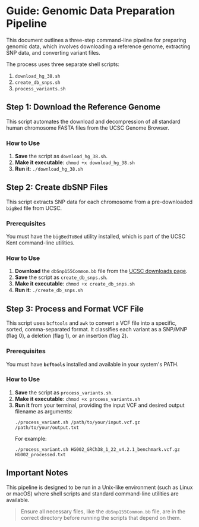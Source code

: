 # Guide: Genomic Data Preparation Pipeline

This document outlines a three-step command-line pipeline for preparing genomic data, which involves downloading a reference genome, extracting SNP data, and converting variant files.

The process uses three separate shell scripts:

1.  `download_hg_38.sh`
2.  `create_db_snps.sh`
3.  `process_variants.sh`

## Step 1: Download the Reference Genome

This script automates the download and decompression of all standard human chromosome FASTA files from the UCSC Genome Browser.

### How to Use

1.  **Save** the script as `download_hg_38.sh`.
2.  **Make it executable**: `chmod +x download_hg_38.sh`
3.  **Run it**: `./download_hg_38.sh`

## Step 2: Create dbSNP Files

This script extracts SNP data for each chromosome from a pre-downloaded `bigBed` file from UCSC.

### Prerequisites

You must have the `bigBedToBed` utility installed, which is part of the UCSC Kent command-line utilities.

### How to Use

1.  **Download** the `dbSnp155Common.bb` file from the [UCSC downloads page](https://www.google.com/search?q=http://hgdownload.soe.ucsc.edu/gbdb/hg38/snp/dbSnp155Common.bb).
2.  **Save** the script as `create_db_snps.sh`.
3.  **Make it executable**: `chmod +x create_db_snps.sh`
4.  **Run it**: `./create_db_snps.sh`

## Step 3: Process and Format VCF File

This script uses `bcftools` and `awk` to convert a VCF file into a specific, sorted, comma-separated format. It classifies each variant as a SNP/MNP (flag 0), a deletion (flag 1), or an insertion (flag 2).

### Prerequisites

You must have **`bcftools`** installed and available in your system's PATH.

### How to Use

1.  **Save** the script as `process_variants.sh`.
2.  **Make it executable**: `chmod +x process_variants.sh`
3.  **Run it** from your terminal, providing the input VCF and desired output filename as arguments:
    ```
    ./process_variant.sh /path/to/your/input.vcf.gz /path/to/your/output.txt
    ```
    For example:
    ```
    ./process_variant.sh HG002_GRCh38_1_22_v4.2.1_benchmark.vcf.gz HG002_processed.txt
    ```

## Important Notes

This pipeline is designed to be run in a Unix-like environment (such as Linux or macOS) where shell scripts and standard command-line utilities are available.

> Ensure all necessary files, like the `dbSnp155Common.bb` file, are in the correct directory before running the scripts that depend on them.